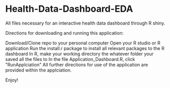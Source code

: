 # Health-Data-Dashboard-EDA
All files necessary for an interactive health data dashboard through R shiny.

Directions for downloading and running this application:

Download/Clone repo to your personal computer
Open your R studio or R application
Run the install.r package to install all relevant packages to the R dashboard
In R, make your working directory the whatever folder your saved all the files to
In the file Application_Dashboard.R, click "RunApplciation"
All further directions for use of the application are provided within the applciation.

Enjoy!
